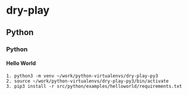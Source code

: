 # dry-play

## Python ##

### Python ###

#### Hello World ####
    1. python3 -m venv ~/work/python-virtualenvs/dry-play-py3
    2. source ~/work/python-virtualenvs/dry-play-py3/bin/activate
    3. pip3 install -r src/python/examples/helloworld/requirements.txt
